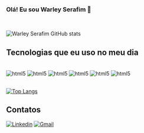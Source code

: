 ### Olá! Eu sou Warley Serafim 👋
<br/>

![Warley Serafim GitHub stats](https://github-readme-stats.vercel.app/api?username=warleyserafim&show_icons=true&theme=merko)

## Tecnologias que eu uso no meu dia

<div style="display: inline_block"><br/>
    <img align="center" alt="html5" src="https://img.shields.io/badge/HTML5-E34F26?style=for-the-badge&logo=html5&logoColor=white" />
    <img align="center" alt="html5" src="https://img.shields.io/badge/CSS3-1572B6?style=for-the-badge&logo=css3&logoColor=white" />
    <img align="center" alt="html5" src="https://img.shields.io/badge/JavaScript-F7DF1E?style=for-the-badge&logo=javascript&logoColor=black" />
    <img align="center" alt="html5" src="https://img.shields.io/badge/Node.js-43853D?style=for-the-badge&logo=node.js&logoColor=white" />
    <img align="center" alt="html5" src="https://img.shields.io/badge/Java-ED8B00?style=for-the-badge&logo=java&logoColor=white" />
    <img align="center" alt="html5" src="https://img.shields.io/badge/PHP-777BB4?style=for-the-badge&logo=php&logoColor=white" />

</div><br/>



[![Top Langs](https://github-readme-stats.vercel.app/api/top-langs/?username=warleyserafim&layout=compact)](https://github.com/warleyserafim/github-readme-stats)

## Contatos

[![Linkedin](https://img.shields.io/badge/LinkedIn-0077B5?style=for-the-badge&logo=linkedin&logoColor=white)](https://www.linkedin.com/in/warley-serafim-de-almeida-b78412215)
[![Gmail](https://img.shields.io/badge/Gmail-D14836?style=for-the-badge&logo=gmail&logoColor=white)](mailto:warleyserafim777@gmail.com)
